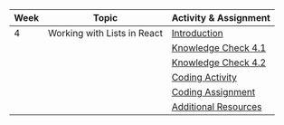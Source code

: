  | Week | Topic                                   | Activity & Assignment          |
|------|-----------------------------------------|--------------------------------|
| 4    | Working with Lists in React             | [Introduction](./Introduction_Instructions.pdf)                  |
|      |                                         | [Knowledge Check 4.1](https://docs.google.com/forms/d/18zd8CbJ4nTsNr0-GUOJ_uS9EXL__3QXs2BA3z8pU_VE/edit)          |
|      |                                         | [Knowledge Check 4.2](https://docs.google.com/forms/d/1rn-z4j18ZjI8PdZgijYiplhL_EalMC9O_D1DyG9yJU0/edit)            |
|      |                                         | [Coding Activity](https://classroom.github.com/a/Y-IlCM-n) |
|      |                                         | [Coding Assignment](https://classroom.github.com/a/vmnHbTAh) |
|      |                                         | [Additional Resources](./Additional%20Resources.pdf)           |
